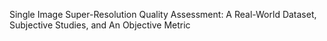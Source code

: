 Single Image Super-Resolution Quality Assessment: A Real-World Dataset, Subjective Studies, and An Objective Metric

